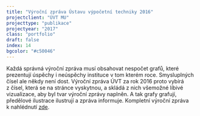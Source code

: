 ```yaml
---
title: "Výroční zpráva Ústavu výpočetní techniky 2016"
projectclient: "ÚVT MU"
projecttype: "publikace"
projectyear: "2017"
class: "portfolio"
draft: false
index: 14
bgcolor: "#c50046"
---
```



Každá správná výroční zpráva musí obsahovat nespočet grafů, které prezentují úspěchy i&nbsp;neúspěchy instituce v&nbsp;tom kterém roce. Smysluplných čísel ale někdy není dost. Výroční zpráva ÚVT za rok 2016 proto vybírá z&nbsp;čísel, která se na stránce vyskytnou, a&nbsp;skládá z&nbsp;nich všemožné líbivé vizualizace, aby byl tvar výroční zprávy naplněn. A&nbsp;tak grafy grafují, předělové ilustrace ilustrují a&nbsp;zpráva informuje. Kompletní výroční zpráva k&nbsp;nahlédnutí [zde](https://www.ics.muni.cz/media/3119305/uvt_vyrocni_zprava_2016.pdf).